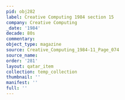```yaml
---
pid: obj282
label: Creative Computing 1984 section 15
company: Creative Computing
_date: '1984'
decade: 80s
commentary: 
object_type: magazine
source: Creative_Computing_1984-11_Page_074
source_name: 
order: '281'
layout: qatar_item
collection: temp_collection
thumbnail: ''
manifest: ''
full: ''
---
```

